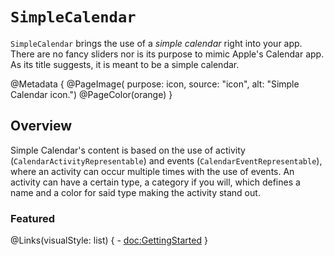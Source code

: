# ``SimpleCalendar``

``SimpleCalendar`` brings the use of a _simple calendar_ right into your app. There are no fancy sliders nor is its purpose to mimic Apple's Calendar app. 
As its title suggests, it is meant to be a simple calendar.

@Metadata {
    @PageImage(
        purpose: icon, 
        source: "icon", 
        alt: "Simple Calendar icon.")
    @PageColor(orange)
}

## Overview

Simple Calendar's content is based on the use of activity (``CalendarActivityRepresentable``) and events (``CalendarEventRepresentable``), where an activity can occur multiple times with the 
use of events. An activity can have a certain type, a category if you will, which defines a name and a color for said type making the activity stand out.

### Featured

@Links(visualStyle: list) {
    - <doc:GettingStarted>
}

